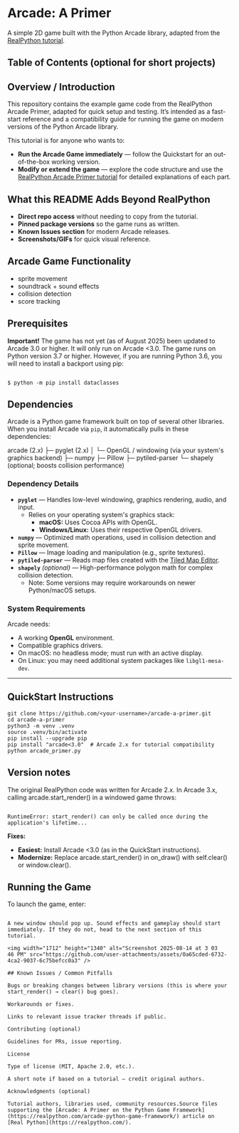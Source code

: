 # Arcade: A Primer 
A simple 2D game built with the Python Arcade library, adapted from the [RealPython tutorial](https://realpython.com/arcade-python-game-framework/).

## Table of Contents (optional for short projects)

## Overview / Introduction

This repository contains the example game code from the RealPython Arcade Primer, adapted for quick setup and testing. It’s intended as a fast-start reference and a compatibility guide for running the game on modern versions of the Python Arcade library.

This tutorial is for anyone who wants to:
- **Run the Arcade Game immediately** — follow the Quickstart for an out-of-the-box working version.
- **Modify or extend the game** — explore the code structure and use the [RealPython Arcade Primer tutorial](https://realpython.com/arcade-python-game-framework/) for detailed explanations of each part. 

## What this README Adds Beyond RealPython

- **Direct repo access** without needing to copy from the tutorial.
- **Pinned package versions** so the game runs as written.
- **Known Issues section** for modern Arcade releases.
- **Screenshots/GIFs** for quick visual reference.

## Arcade Game Functionality 

- sprite movement
- soundtrack + sound effects
- collision detection
- score tracking 

## Prerequisites

**Important!** The game has not yet (as of August 2025) been updated to Arcade 3.0 or higher. It will only run on Arcade <3.0.
The game runs on Python version 3.7 or higher. However, if you are running Python 3.6, you will need to install a backport using pip:

```

$ python -m pip install dataclasses

```

## Dependencies

Arcade is a Python game framework built on top of several other libraries.  
When you install Arcade via `pip`, it automatically pulls in these dependencies:

arcade (2.x)
├─ pyglet (2.x)
│ └─ OpenGL / windowing (via your system's graphics backend)
├─ numpy
├─ Pillow
├─ pytiled-parser
└─ shapely (optional; boosts collision performance)

### Dependency Details

- **`pyglet`** — Handles low-level windowing, graphics rendering, audio, and input.  
  - Relies on your operating system's graphics stack:  
    - **macOS:** Uses Cocoa APIs with OpenGL.  
    - **Windows/Linux:** Uses their respective OpenGL drivers.
- **`numpy`** — Optimized math operations, used in collision detection and sprite movement.
- **`Pillow`** — Image loading and manipulation (e.g., sprite textures).
- **`pytiled-parser`** — Reads map files created with the [Tiled Map Editor](https://www.mapeditor.org/).
- **`shapely`** *(optional)* — High-performance polygon math for complex collision detection.  
  - Note: Some versions may require workarounds on newer Python/macOS setups.

### System Requirements

Arcade needs:
- A working **OpenGL** environment.
- Compatible graphics drivers.
- On macOS: no headless mode; must run with an active display.
- On Linux: you may need additional system packages like `libgl1-mesa-dev`.

---

## QuickStart Instructions


```
git clone https://github.com/<your-username>/arcade-a-primer.git
cd arcade-a-primer
python3 -m venv .venv
source .venv/bin/activate
pip install --upgrade pip
pip install "arcade<3.0"  # Arcade 2.x for tutorial compatibility
python arcade_primer.py
```

## Version notes

The original RealPython code was written for Arcade 2.x. In Arcade 3.x, calling arcade.start_render() in a windowed game throws:

```

RuntimeError: start_render() can only be called once during the application's lifetime...

```

**Fixes:**

- **Easiest:** Install Arcade <3.0 (as in the QuickStart instructions).
- **Modernize:** Replace arcade.start_render() in on_draw() with self.clear() or window.clear().

## Running the Game

To launch the game, enter:

```python3 arcade_game.py'''

A new window should pop up. Sound effects and gameplay should start immediately. If they do not, head to the next section of this tutorial.

<img width="1712" height="1340" alt="Screenshot 2025-08-14 at 3 03 46 PM" src="https://github.com/user-attachments/assets/0a65cded-6732-4ca2-9037-6c75befcc0a3" />

## Known Issues / Common Pitfalls

Bugs or breaking changes between library versions (this is where your start_render() → clear() bug goes).

Workarounds or fixes.

Links to relevant issue tracker threads if public.

Contributing (optional)

Guidelines for PRs, issue reporting.

License

Type of license (MIT, Apache 2.0, etc.).

A short note if based on a tutorial — credit original authors.

Acknowledgments (optional)

Tutorial authors, libraries used, community resources.Source files supporting the [Arcade: A Primer on the Python Game Framework](https://realpython.com/arcade-python-game-framework/) article on [Real Python](https://realpython.com/).
